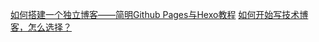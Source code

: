 [如何搭建一个独立博客——简明Github Pages与Hexo教程](http://blog.csdn.net/poem_of_sunshine/article/details/29369785/)
[如何开始写技术博客，怎么选择？](https://www.zhihu.com/question/24629410)
